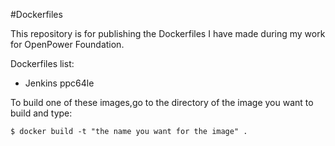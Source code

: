 #Dockerfiles

This repository is for publishing the Dockerfiles I have made during my work for
OpenPower Foundation.

Dockerfiles list:
- Jenkins ppc64le


To build one of these images,go to the directory of the image you want to build and type:
```
$ docker build -t "the name you want for the image" .
```
